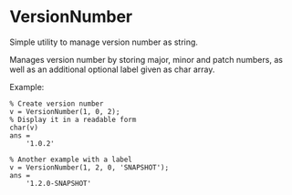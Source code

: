 # VersionNumber
Simple utility to manage version number as string.

Manages version number by storing major, minor and patch numbers, as
well as an additional optional label given as char array.

Example:

    % Create version number
    v = VersionNumber(1, 0, 2);
    % Display it in a readable form
    char(v)
    ans =
        '1.0.2'
    
    % Another example with a label
    v = VersionNumber(1, 2, 0, 'SNAPSHOT');
    ans =
        '1.2.0-SNAPSHOT'
